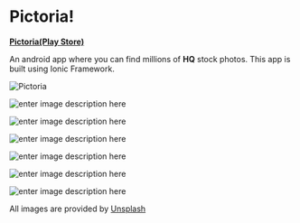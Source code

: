 
# Pictoria!

[**Pictoria(Play Store)**](https://play.google.com/store/apps/details?id=com.vp.pictoria&hl=en)

An android app where you can find millions of **HQ** stock photos. This app is built using Ionic Framework.


![Pictoria](https://github.com/vaibhav2110/Pictoria/blob/master/screenshots/pictoria_banner.png?raw=true)


![enter image description here](https://github.com/vaibhav2110/Pictoria/blob/master/screenshots/screen1.png?raw=true)

![enter image description here](https://github.com/vaibhav2110/Pictoria/blob/master/screenshots/screen2.png?raw=true)

![enter image description here](https://github.com/vaibhav2110/Pictoria/blob/master/screenshots/screen3.png?raw=true)

![enter image description here](https://github.com/vaibhav2110/Pictoria/blob/master/screenshots/screen4.png?raw=true)

![enter image description here](https://github.com/vaibhav2110/Pictoria/blob/master/screenshots/screen5.png?raw=true)

![enter image description here](https://github.com/vaibhav2110/Pictoria/blob/master/screenshots/screen6.png?raw=true)

All images are provided by [Unsplash](http://www.unsplash.com)
